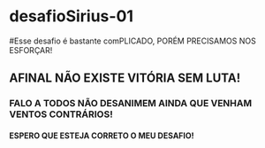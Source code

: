 # desafioSirius-01

#Esse desafio é bastante comPLICADO, PORÉM PRECISAMOS NOS ESFORÇAR!

## AFINAL NÃO EXISTE VITÓRIA SEM LUTA!
### FALO A TODOS NÃO DESANIMEM AINDA QUE VENHAM VENTOS CONTRÁRIOS!
####  ESPERO QUE ESTEJA CORRETO O MEU DESAFIO!
